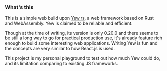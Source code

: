 ### What's this

This is a simple web build upon [Yew.rs](https://yew.rs/), a web framework based on Rust and WebAssembly. Yew is claimed to be reliable and efficient.

Though at the time of writing, its version is only 0.20.0 and there seems to be still a long way to go for practical production use, it's already feature rich enough to build some interesting web applications. Writing Yew is fun and the concepts are very similar to how React.js is used.

This project is my personal playground to test out how much Yew could do, and its limitation comparing to existing JS frameworks.